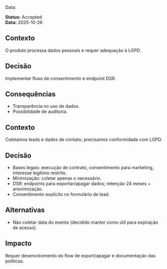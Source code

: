 Data: <YYYY-MM-DD>

**Status:** Accepted  
**Data:** 2025-10-26  

## Contexto
O produto processa dados pessoais e requer adequação à LGPD.

## Decisão
Implementar fluxo de consentimento e endpoint DSR.

## Consequências
- Transparência no uso de dados.
- Possibilidade de auditoria.


## Contexto
Coletamos leads e dados de contato; precisamos conformidade com LGPD.

## Decisão
- Bases legais: execução de contrato, consentimento para marketing, interesse legítimo restrito.
- Minimização: coletar apenas o necessário.
- DSR: endpoints para exportar/apagar dados; retenção 24 meses + anonimização.
- Consentimento explícito no formulário de lead.

## Alternativas
- Não coletar data do evento (decidido manter como útil para expiração de acesso).

## Impacto
Requer desenvolvimento do flow de export/apagar e documentação das políticas.

